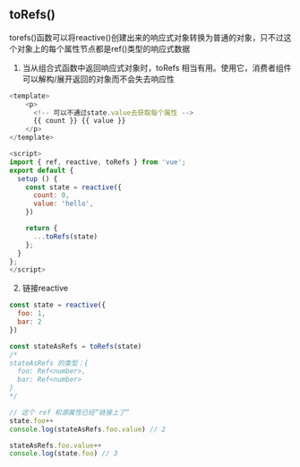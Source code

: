 ## toRefs()
torefs()函数可以将reactive()创建出来的响应式对象转换为普通的对象，只不过这个对象上的每个属性节点都是ref()类型的响应式数据

1. 当从组合式函数中返回响应式对象时，toRefs 相当有用。使用它，消费者组件可以解构/展开返回的对象而不会失去响应性
```js
<template>
    <p>
      <!-- 可以不通过state.value去获取每个属性 -->
      {{ count }} {{ value }}
    </p>
</template>

<script>
import { ref, reactive, toRefs } from 'vue';
export default {
  setup () {
    const state = reactive({
      count: 0,
      value: 'hello',
    })

    return {
      ...toRefs(state)
    };
  }
};
</script>
```

2. 链接reactive

```js
const state = reactive({
  foo: 1,
  bar: 2
})

const stateAsRefs = toRefs(state)
/*
stateAsRefs 的类型：{
  foo: Ref<number>,
  bar: Ref<number>
}
*/

// 这个 ref 和源属性已经“链接上了”
state.foo++
console.log(stateAsRefs.foo.value) // 2

stateAsRefs.foo.value++
console.log(state.foo) // 3
```